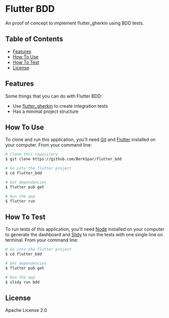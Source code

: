 # Flutter BDD

An proof of concept to implement flutter_gherkin using BDD tests.

## Table of Contents

- [Features](#features)
- [How To Use](#how-to-use)
- [How To Test](#how-to-test)
- [License](#license)

## Features

Some things that you can do with Flutter BDD:

* Use [flutter_gherkin](https://pub.dev/packages/flutter_gherkin) to create integration tests
* Has a minimal project structure

## How To Use

To clone and run this application, you'll need [Git](https://git-scm.com) and [Flutter](https://flutter.dev/docs/get-started/install) installed on your computer. From your command line:

```bash
# Clone this repository
$ git clone https://github.com/BerkSpar/flutter_bdd

# Go into the flutter project
$ cd flutter_bdd

# Get dependencies
$ flutter pub get

# Run the app
$ flutter run
```

## How To Test
To run tests of this application, you'll need [Node](https://nodejs.org/en) installed on your computer to generate the dashboard and [Slidy](https://pub.dev/packages/slidy) to run the tests with one single line on terminal. From your command line:

```bash
# Go into the flutter project
$ cd flutter_bdd

# Get dependencies
$ flutter pub get

# Run the app
$ slidy run bdd
```

## License

Apache License 2.0
